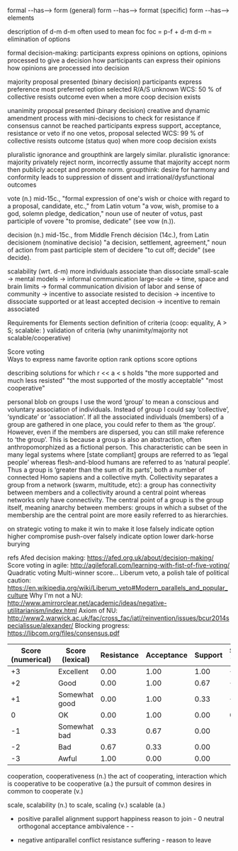 formal --has--> form (general)
	form --has--> format (specific)
	form --has--> elements
	
description of d-m
	d-m often used to mean foc
	foc = p-f + d-m
	d-m = elimination of options
	
formal decision-making: participants express opinions on options, opinions processed to give a decision
	how participants can express their opinions
	how opinions are processed into decision
		
majority
	proposal presented (binary decision)
	participants express preference
	most preferred option selected
	R/A/S unknown
	WCS: 50 % of collective resists outcome even when a more coop decision exists
	
unanimity
	proposal presented (binary decision)
	creative and dynamic amendment process with mini-decisions to check for resistance
	if consensus cannot be reached participants express support, acceptance, resistance or veto
	if no one vetos, proposal selected
	WCS: 99 % of collective resists outcome (status quo) when more coop decision exists
	
pluralistic ignorance and groupthink are largely similar.
	pluralistic ignorance: majority privately reject norm, incorrectly assume that majority accept norm then publicly accept and promote norm.
	groupthink: desire for harmony and conformity leads to suppression of dissent and irrational/dysfunctional outcomes

vote (n.)
    mid-15c., "formal expression of one's wish or choice with regard to a proposal, candidate, etc.," from Latin votum "a vow, wish, promise to a god, solemn pledge, dedication," noun use of neuter of votus, past participle of vovere "to promise, dedicate" (see vow (n.)). 
    
decision (n.)
    mid-15c., from Middle French décision (14c.), from Latin decisionem (nominative decisio) "a decision, settlement, agreement," noun of action from past participle stem of decidere "to cut off; decide" (see decide). 

scalability (wrt. d-m)
	more individuals associate than dissociate
	small-scale → mental models → informal communication
	large-scale → time, space and brain limits → formal communication
	division of labor and sense of community → incentive to associate
	resisted to decision → incentive to dissociate
	supported or at least accepted decision → incentive to remain associated

Requirements for Elements section
	definition of criteria (coop: equality, A > S; scalable: )
	validation of criteria (why unanimity/majority not scalable/cooperative)

Score voting	
	Ways to express
		name favorite option
		rank options
		score options
	
describing solutions for which r << a < s holds
	"the more supported and much less resisted"
	"the most supported of the mostly acceptable"
	"most cooperative"
	
personal blob on groups
	I use the word ‘group’ to mean a conscious and voluntary association of individuals. Instead of group I could say ‘collective’, ‘syndicate’ or ‘association’. If all the associated individuals (members) of a group are gathered in one place, you could refer to them as ‘the group’. However, even if the members are dispersed, you can still make reference to ‘the group’. This is because a group is also an abstraction, often anthropomorphized as a fictional person. This characteristic can be seen in many legal systems where [state compliant] groups are referred to as ‘legal people’ whereas flesh-and-blood humans are referred to as ‘natural people’. Thus a group is ‘greater than the sum of its parts’, both a number of connected Homo sapiens and a collective myth. Collectivity separates a group from a network (swarm, multitude, etc): a group has connectivity between members and a collectivity around a central point whereas networks only have connectivity. The central point of a group is the group itself, meaning anarchy between members: groups in which a subset of the membership are the central point are more easily referred to as hierarchies.

on strategic voting
									to make it win	to make it lose	
	falsely indicate option higher	compromise		push-over
	falsely indicate option lower	dark-horse		burying

refs
	Afed decision making: https://afed.org.uk/about/decision-making/
	Score voting in agile: http://agileforall.com/learning-with-fist-of-five-voting/
	Quadratic voting
	Multi-winner score...
	Liberum veto, a polish tale of political caution: https://en.wikipedia.org/wiki/Liberum_veto#Modern_parallels_and_popular_culture
	Why I'm not a NU: http://www.amirrorclear.net/academic/ideas/negative-utilitarianism/index.html
	Axiom of NU: http://www2.warwick.ac.uk/fac/cross_fac/iatl/reinvention/issues/bcur2014specialissue/alexander/
	Blocking progress: https://libcom.org/files/consensus.pdf
	
| Score (numerical) | Score (lexical) 	| Resistance | Acceptance 	| Support	| Score value 	|
| -- 				| -- 				| -- 	     | --    		| -- 		| --			|
| +3 				| Excellent 		| 0.00 		 | 1.00 		| 1.00  	| +3 			|
| +2 				| Good 				| 0.00 		 | 1.00 		| 0.67  	| +2 			|
| +1 				| Somewhat good 	| 0.00 		 | 1.00 		| 0.33  	| +1 			|
| 0 				| OK 				| 0.00 		 | 1.00 		| 0.00  	|  0 			|
| -1 				| Somewhat bad 		| 0.33 		 | 0.67 		| 0.00  	| **-3**		|
| -2 				| Bad 				| 0.67 		 | 0.33 		| 0.00  	| **-6**		|
| -3 				| Awful 			| 1.00 		 | 0.00 		| 0.00  	| **-9**		|

cooperation, cooperativeness (n.) the act of cooperating, interaction which is cooperative
to be cooperative (a.) the pursuit of common desires in common
to cooperate (v.)	
				
scale, scalability (n.)
to scale, scaling (v.)
scalable (a.)
		
			
+	positive	parallel 		alignment	support		happiness		reason to join	-
0	neutral		orthogonal					acceptance	ambivalence		-				-
-	negative	antiparallel	conflict	resistance	suffering		-				reason to leave

